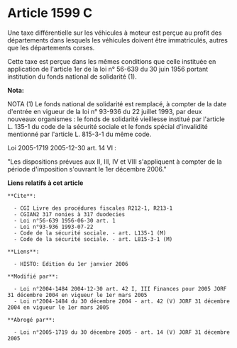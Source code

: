 # Article 1599 C

Une taxe différentielle sur les véhicules à moteur est perçue au profit des départements dans lesquels les véhicules doivent
être immatriculés, autres que les départements corses.

Cette taxe est perçue dans les mêmes conditions que celle instituée en application de l'article 1er de la loi n° 56-639 du 30
juin 1956 portant institution du fonds national de solidarité (1).

**Nota:**

NOTA (1) Le fonds national de solidarité est remplacé, à compter de la date d'entrée en vigueur de la loi n° 93-936 du 22
juillet 1993, par deux nouveaux organismes : le fonds de solidarité vieillesse institué par l'article L. 135-1 du code de la
sécurité sociale et le fonds spécial d'invalidité mentionné par l'article L. 815-3-1 du même code.

Loi 2005-1719 2005-12-30 art. 14 VI :

"Les dispositions prévues aux II, III, IV et VIII s'appliquent à compter de la période d'imposition s'ouvrant le 1er décembre
2006."

**Liens relatifs à cet article**

	**Cite**:

	  - CGI Livre des procédures fiscales R212-1, R213-1
	  - CGIAN2 317 nonies à 317 duodecies
	  - Loi n°56-639 1956-06-30 art. 1
	  - Loi n°93-936 1993-07-22
	  - Code de la sécurité sociale. - art. L135-1 (M)
	  - Code de la sécurité sociale. - art. L815-3-1 (M)

	**Liens**:

	  - HISTO: Edition du 1er janvier 2006

	**Modifié par**:

	  - Loi n°2004-1484 2004-12-30 art. 42 I, III Finances pour 2005 JORF 31 décembre 2004 en vigueur le 1er mars 2005
	  - Loi n°2004-1484 du 30 décembre 2004 - art. 42 (V) JORF 31 décembre 2004 en vigueur le 1er mars 2005

	**Abrogé par**:

	  - Loi n°2005-1719 du 30 décembre 2005 - art. 14 (V) JORF 31 décembre 2005
